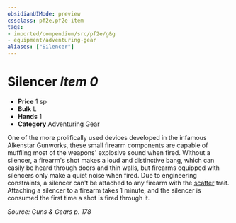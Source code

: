 ```yaml
---
obsidianUIMode: preview
cssclass: pf2e,pf2e-item
tags:
- imported/compendium/src/pf2e/g&g
- equipment/adventuring-gear
aliases: ["Silencer"]
---
```

# Silencer *Item 0*  

- **Price** 1 sp
- **Bulk** L
- **Hands** 1
- **Category** Adventuring Gear

One of the more prolifically used devices developed in the infamous Alkenstar Gunworks, these small firearm components are capable of muffling most of the weapons' explosive sound when fired. Without a silencer, a firearm's shot makes a loud and distinctive bang, which can easily be heard through doors and thin walls, but firearms equipped with silencers only make a quiet noise when fired. Due to engineering constraints, a silencer can't be attached to any firearm with the [scatter](scatter-g-g.md) trait. Attaching a silencer to a firearm takes 1 minute, and the silencer is consumed the first time a shot is fired through it.

*Source: Guns & Gears p. 178*